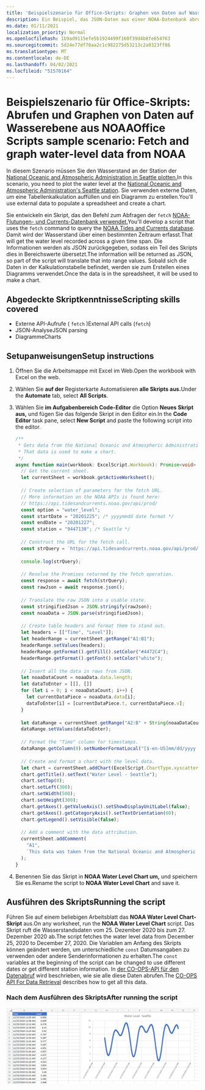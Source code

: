 ```yaml
---
title: 'Beispielszenario für Office-Skripts: Graphen von Daten auf Wasserebene aus NOAA'
description: Ein Beispiel, das JSON-Daten aus einer NOAA-Datenbank abruft und zum Erstellen eines Diagramms verwendet.
ms.date: 01/11/2021
localization_priority: Normal
ms.openlocfilehash: 1b9ad9115efe5b1924499f160f39d4b8fe654763
ms.sourcegitcommit: 5d24e77df70aa2c1c982275d53213c2a9323ff86
ms.translationtype: MT
ms.contentlocale: de-DE
ms.lasthandoff: 04/02/2021
ms.locfileid: "51570164"
---
```

# <a name="office-scripts-sample-scenario-fetch-and-graph-water-level-data-from-noaa"></a><span data-ttu-id="b784f-103">Beispielszenario für Office-Skripts: Abrufen und Graphen von Daten auf Wasserebene aus NOAA</span><span class="sxs-lookup"><span data-stu-id="b784f-103">Office Scripts sample scenario: Fetch and graph water-level data from NOAA</span></span>

<span data-ttu-id="b784f-104">In diesem Szenario müssen Sie den Wasserstand an der Station der [National Oceanic and Atmospheric Administration in Seattle plotten.](https://tidesandcurrents.noaa.gov/stationhome.html?id=9447130)</span><span class="sxs-lookup"><span data-stu-id="b784f-104">In this scenario, you need to plot the water level at the [National Oceanic and Atmospheric Administration's Seattle station](https://tidesandcurrents.noaa.gov/stationhome.html?id=9447130).</span></span> <span data-ttu-id="b784f-105">Sie verwenden externe Daten, um eine Tabellenkalkulation auffüllen und ein Diagramm zu erstellen.</span><span class="sxs-lookup"><span data-stu-id="b784f-105">You'll use external data to populate a spreadsheet and create a chart.</span></span>

<span data-ttu-id="b784f-106">Sie entwickeln ein Skript, das den Befehl zum Abfragen der `fetch` [NOAA-Flutungen- und Currents-Datenbank verwendet.](https://tidesandcurrents.noaa.gov/)</span><span class="sxs-lookup"><span data-stu-id="b784f-106">You'll develop a script that uses the `fetch` command to query the [NOAA Tides and Currents database](https://tidesandcurrents.noaa.gov/).</span></span> <span data-ttu-id="b784f-107">Damit wird der Wasserstand über einen bestimmten Zeitraum erfasst.</span><span class="sxs-lookup"><span data-stu-id="b784f-107">That will get the water level recorded across a given time span.</span></span> <span data-ttu-id="b784f-108">Die Informationen werden als JSON zurückgegeben, sodass ein Teil des Skripts dies in Bereichswerte übersetzt.</span><span class="sxs-lookup"><span data-stu-id="b784f-108">The information will be returned as JSON, so part of the script will translate that into range values.</span></span> <span data-ttu-id="b784f-109">Sobald sich die Daten in der Kalkulationstabelle befindet, werden sie zum Erstellen eines Diagramms verwendet.</span><span class="sxs-lookup"><span data-stu-id="b784f-109">Once the data is in the spreadsheet, it will be used to make a chart.</span></span>

## <a name="scripting-skills-covered"></a><span data-ttu-id="b784f-110">Abgedeckte Skriptkenntnisse</span><span class="sxs-lookup"><span data-stu-id="b784f-110">Scripting skills covered</span></span>

- <span data-ttu-id="b784f-111">Externe API-Aufrufe ( `fetch` )</span><span class="sxs-lookup"><span data-stu-id="b784f-111">External API calls (`fetch`)</span></span>
- <span data-ttu-id="b784f-112">JSON-Analyse</span><span class="sxs-lookup"><span data-stu-id="b784f-112">JSON parsing</span></span>
- <span data-ttu-id="b784f-113">Diagramme</span><span class="sxs-lookup"><span data-stu-id="b784f-113">Charts</span></span>

## <a name="setup-instructions"></a><span data-ttu-id="b784f-114">Setupanweisungen</span><span class="sxs-lookup"><span data-stu-id="b784f-114">Setup instructions</span></span>

1. <span data-ttu-id="b784f-115">Öffnen Sie die Arbeitsmappe mit Excel im Web.</span><span class="sxs-lookup"><span data-stu-id="b784f-115">Open the workbook with Excel on the web.</span></span>

1. <span data-ttu-id="b784f-116">Wählen Sie **auf der** Registerkarte Automatisieren **alle Skripts aus.**</span><span class="sxs-lookup"><span data-stu-id="b784f-116">Under the **Automate** tab, select **All Scripts**.</span></span>

1. <span data-ttu-id="b784f-117">Wählen Sie **im Aufgabenbereich Code-Editor** die Option **Neues Skript aus,** und fügen Sie das folgende Skript in den Editor ein.</span><span class="sxs-lookup"><span data-stu-id="b784f-117">In the **Code Editor** task pane, select **New Script** and paste the following script into the editor.</span></span>

    ```TypeScript
    /**
     * Gets data from the National Oceanic and Atmospheric Administration's Tides and Currents database. 
     * That data is used to make a chart.
     */
    async function main(workbook: ExcelScript.Workbook): Promise<void> {
      // Get the current sheet.
      let currentSheet = workbook.getActiveWorksheet();
    
      // Create selection of parameters for the fetch URL.
      // More information on the NOAA APIs is found here: 
      // https://api.tidesandcurrents.noaa.gov/api/prod/
      const option = "water_level";
      const startDate = "20201225"; /* yyyymmdd date format */
      const endDate = "20201227";
      const station = "9447130"; /* Seattle */
    
      // Construct the URL for the fetch call.
      const strQuery = `https://api.tidesandcurrents.noaa.gov/api/prod/datagetter?product=${option}&begin_date=${startDate}&end_date=${endDate}&datum=MLLW&station=${station}&units=english&time_zone=gmt&application=NOS.COOPS.TAC.WL&format=json`;
    
      console.log(strQuery);
    
      // Resolve the Promises returned by the fetch operation.
      const response = await fetch(strQuery);
      const rawJson = await response.json();
    
      // Translate the raw JSON into a usable state.
      const stringifiedJson = JSON.stringify(rawJson);
      const noaaData = JSON.parse(stringifiedJson);
    
      // Create table headers and format them to stand out.
      let headers = [["Time", "Level"]];
      let headerRange = currentSheet.getRange("A1:B1");
      headerRange.setValues(headers);
      headerRange.getFormat().getFill().setColor("#4472C4");
      headerRange.getFormat().getFont().setColor("white");
    
      // Insert all the data in rows from JSON.
      let noaaDataCount = noaaData.data.length;
      let dataToEnter = [[], []]
      for (let i = 0; i < noaaDataCount; i++) {
        let currentDataPiece = noaaData.data[i];
        dataToEnter[i] = [currentDataPiece.t, currentDataPiece.v];
      }
    
      let dataRange = currentSheet.getRange("A2:B" + String(noaaDataCount + 1)); /* +1 to account for the title row */
      dataRange.setValues(dataToEnter);
      
      // Format the "Time" column for timestamps.
      dataRange.getColumn(0).setNumberFormatLocal("[$-en-US]mm/dd/yyyy hh:mm AM/PM;@");
    
      // Create and format a chart with the level data.
      let chart = currentSheet.addChart(ExcelScript.ChartType.xyscatterSmooth,dataRange);
      chart.getTitle().setText("Water Level - Seattle");
      chart.setTop(0);
      chart.setLeft(300);
      chart.setWidth(500);
      chart.setHeight(300);
      chart.getAxes().getValueAxis().setShowDisplayUnitLabel(false);
      chart.getAxes().getCategoryAxis().setTextOrientation(60);
      chart.getLegend().setVisible(false);

      // Add a comment with the data attribution.
      currentSheet.addComment(
        "A1", 
        `This data was taken from the National Oceanic and Atmospheric Administration's Tides and Currents database on ${new Date(Date.now())}.`
      );
    }
    ```

1. <span data-ttu-id="b784f-118">Benennen Sie das Skript in **NOAA Water Level Chart um,** und speichern Sie es.</span><span class="sxs-lookup"><span data-stu-id="b784f-118">Rename the script to **NOAA Water Level Chart** and save it.</span></span>

## <a name="running-the-script"></a><span data-ttu-id="b784f-119">Ausführen des Skripts</span><span class="sxs-lookup"><span data-stu-id="b784f-119">Running the script</span></span>

<span data-ttu-id="b784f-120">Führen Sie auf einem beliebigen Arbeitsblatt das **NOAA Water Level Chart-Skript** aus.</span><span class="sxs-lookup"><span data-stu-id="b784f-120">On any worksheet, run the **NOAA Water Level Chart** script.</span></span> <span data-ttu-id="b784f-121">Das Skript ruft die Wasserstandsdaten vom 25. Dezember 2020 bis zum 27. Dezember 2020 ab.</span><span class="sxs-lookup"><span data-stu-id="b784f-121">The script fetches the water level data from December 25, 2020 to December 27, 2020.</span></span> <span data-ttu-id="b784f-122">Die Variablen am Anfang des Skripts können geändert werden, um unterschiedliche `const` Datumsangaben zu verwenden oder andere Senderinformationen zu erhalten.</span><span class="sxs-lookup"><span data-stu-id="b784f-122">The `const` variables at the beginning of the script can be changed to use different dates or get different station information.</span></span> <span data-ttu-id="b784f-123">In [der CO-OPS-API für den Datenabruf](https://api.tidesandcurrents.noaa.gov/api/prod/) wird beschrieben, wie sie alle diese Daten abrufen.</span><span class="sxs-lookup"><span data-stu-id="b784f-123">The [CO-OPS API For Data Retrieval](https://api.tidesandcurrents.noaa.gov/api/prod/) describes how to get all this data.</span></span>

### <a name="after-running-the-script"></a><span data-ttu-id="b784f-124">Nach dem Ausführen des Skripts</span><span class="sxs-lookup"><span data-stu-id="b784f-124">After running the script</span></span>

![Das Arbeitsblatt nach dem Ausführen des Skripts zeigt einige Wasserstandsdaten und ein Diagramm an.](../../images/scenario-noaa-water-level-after.png)
